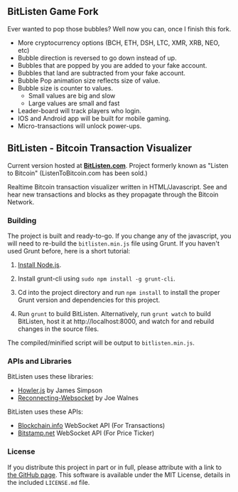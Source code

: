 ## BitListen Game Fork ##
Ever wanted to pop those bubbles?  Well now you can, once I finish this fork.
  * More cryptocurrency options (BCH, ETH, DSH, LTC, XMR, XRB, NEO, etc)
  * Bubble direction is reversed to go down instead of up.
  * Bubbles that are popped by you are added to your fake account.
  * Bubbles that land are subtracted from your fake account.
  * Bubble Pop animation size reflects size of value.
  * Bubble size is counter to values.
    * Small values are big and slow
    * Large values are small and fast
  * Leader-board will track players who login.
  * IOS and Android app will be built for mobile gaming.
  * Micro-transactions will unlock power-ups.

## BitListen - Bitcoin Transaction Visualizer ##
Current version hosted at [**BitListen.com**](http://bitlisten.com/). Project formerly known as "Listen to Bitcoin" (ListenToBitcoin.com has been sold.)

Realtime Bitcoin transaction visualizer written in HTML/Javascript. See and hear new transactions and blocks as they propagate through the Bitcoin Network.

### Building ###
The project is built and ready-to-go. If you change any of the javascript, you will need to re-build the `bitlisten.min.js` file using Grunt. If you haven't used Grunt before, here is a short tutorial:

1. [Install Node.js](https://nodejs.org/download/).

2. Install grunt-cli using `sudo npm install -g grunt-cli`.

2. Cd into the project directory and run `npm install` to install the proper Grunt version and dependencies for this project.

3. Run `grunt` to build BitListen. Alternatively, run `grunt watch` to build BitListen, host it at http://localhost:8000, and watch for and rebuild changes in the source files.

The compiled/minified script will be output to `bitlisten.min.js`.

### APIs and Libraries ###
BitListen uses these libraries:

* [Howler.js](http://goldfirestudios.com/blog/104/howler.js-Modern-Web-Audio-Javascript-Library) by James Simpson
* [Reconnecting-Websocket](https://github.com/joewalnes/reconnecting-websocket) by Joe Walnes

BitListen uses these APIs:

* [Blockchain.info](https://blockchain.info/) WebSocket API (For Transactions)
* [Bitstamp.net](https://www.bitstamp.net/) WebSocket API (For Price Ticker)

### License ###
If you distribute this project in part or in full, please attribute with a link to [the GitHub page](https://github.com/MaxLaumeister/bitlisten). This software is available under the MIT License, details in the included `LICENSE.md` file.
